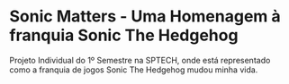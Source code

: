 # Sonic Matters - Uma Homenagem à franquia Sonic The Hedgehog
Projeto Individual do 1º Semestre na SPTECH, onde está representado como a franquia de jogos Sonic The Hedgehog mudou minha vida.
